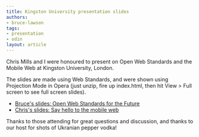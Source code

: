 ```yaml
---
title: Kingston University presentation slides
authors:
- bruce-lawson
tags:
- presentation
- odin
layout: article
---
```

<p>Chris Mills and I were honoured to present on Open Web Standards and the Mobile Web at Kingston University, London.</p>

<p>The slides are made using Web Standards, and were shown using Projection Mode in Opera (just unzip, fire up index.html, then hit View &gt; Full screen to see full screen slides).</p>

<ul>
<li><a href="/blog/kingston-university-presentation-slides/Kingston-Uni-Bruce-April09.zip">Bruce&#39;s slides: Open Web Standards for the Future</a></li>
<li><a href="/blog/kingston-university-presentation-slides/Chris_slides_kingstonuni_preso.zip">Chris&#39;s slides: Say hello to the mobile web</a></li>
</ul>

<p>Thanks to those attending for great questions and discussion, and thanks to our host for shots of Ukranian pepper vodka!</p>
